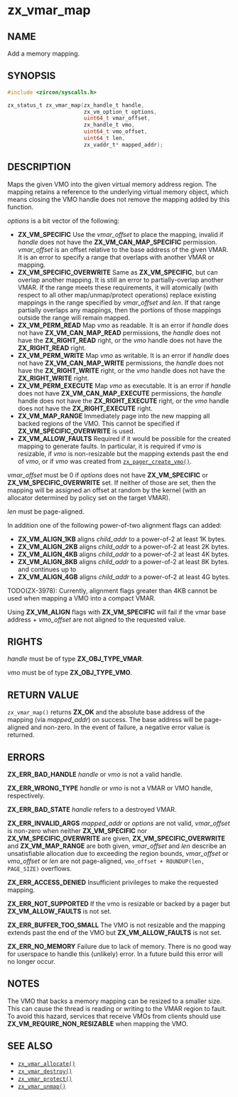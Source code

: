 # zx_vmar_map

## NAME

<!-- Updated by update-docs-from-abigen, do not edit. -->

Add a memory mapping.

## SYNOPSIS

<!-- Updated by update-docs-from-abigen, do not edit. -->

```c
#include <zircon/syscalls.h>

zx_status_t zx_vmar_map(zx_handle_t handle,
                        zx_vm_option_t options,
                        uint64_t vmar_offset,
                        zx_handle_t vmo,
                        uint64_t vmo_offset,
                        uint64_t len,
                        zx_vaddr_t* mapped_addr);
```

## DESCRIPTION

Maps the given VMO into the given virtual memory address region.  The mapping
retains a reference to the underlying virtual memory object, which means
closing the VMO handle does not remove the mapping added by this function.

*options* is a bit vector of the following:

- **ZX_VM_SPECIFIC**  Use the *vmar_offset* to place the mapping, invalid if
  *handle* does not have the **ZX_VM_CAN_MAP_SPECIFIC** permission.
  *vmar_offset* is an offset relative to the base address of the given VMAR.
  It is an error to specify a range that overlaps with another VMAR or mapping.
- **ZX_VM_SPECIFIC_OVERWRITE**  Same as **ZX_VM_SPECIFIC**, but can
  overlap another mapping.  It is still an error to partially-overlap another VMAR.
  If the range meets these requirements, it will atomically (with respect to all
  other map/unmap/protect operations) replace existing mappings in the range
  specified by *vmar_offset* and *len*. If that range partially overlaps any
  mappings, then the portions of those mappings outside the range will remain mapped.
- **ZX_VM_PERM_READ**  Map *vmo* as readable.  It is an error if *handle*
  does not have **ZX_VM_CAN_MAP_READ** permissions, the *handle* does
  not have the **ZX_RIGHT_READ** right, or the *vmo* handle does not have the
  **ZX_RIGHT_READ** right.
- **ZX_VM_PERM_WRITE**  Map *vmo* as writable.  It is an error if *handle*
  does not have **ZX_VM_CAN_MAP_WRITE** permissions, the *handle* does
  not have the **ZX_RIGHT_WRITE** right, or the *vmo* handle does not have the
  **ZX_RIGHT_WRITE** right.
- **ZX_VM_PERM_EXECUTE**  Map *vmo* as executable.  It is an error if *handle*
  does not have **ZX_VM_CAN_MAP_EXECUTE** permissions, the *handle* handle does
  not have the **ZX_RIGHT_EXECUTE** right, or the *vmo* handle does not have the
  **ZX_RIGHT_EXECUTE** right.
- **ZX_VM_MAP_RANGE**  Immediately page into the new mapping all backed
  regions of the VMO.  This cannot be specified if
  **ZX_VM_SPECIFIC_OVERWRITE** is used.
- **ZX_VM_ALLOW_FAULTS** Required if it would be possible for the created
  mapping to generate faults. In particular, it is required if *vmo* is resizable,
  if *vmo* is non-resizable but the mapping extends past the end of *vmo*, or if
  *vmo* was created from [`zx_pager_create_vmo()`].

*vmar_offset* must be 0 if *options* does not have **ZX_VM_SPECIFIC** or
**ZX_VM_SPECIFIC_OVERWRITE** set.  If neither of those are set, then
the mapping will be assigned an offset at random by the kernel (with an
allocator determined by policy set on the target VMAR).

*len* must be page-aligned.

In addition one of the following power-of-two alignment flags can added:

- **ZX_VM_ALIGN_1KB** aligns *child_addr* to a power-of-2 at least 1K bytes.
- **ZX_VM_ALIGN_2KB** aligns *child_addr* to a power-of-2 at least 2K bytes.
- **ZX_VM_ALIGN_4KB** aligns *child_addr* to a power-of-2 at least 4K bytes.
- **ZX_VM_ALIGN_8KB** aligns *child_addr* to a power-of-2 at least 8K bytes.
and continues up to
- **ZX_VM_ALIGN_4GB** aligns *child_addr* to a power-of-2 at least 4G bytes.

TODO(ZX-3978): Currently, alignment flags greater than 4KB cannot be used when
mapping a VMO into a compact VMAR.

Using **ZX_VM_ALIGN** flags with **ZX_VM_SPECIFIC** will fail if the vmar
base address + *vmo_offset* are not aligned to the requested value.


## RIGHTS

<!-- Updated by update-docs-from-abigen, do not edit. -->

*handle* must be of type **ZX_OBJ_TYPE_VMAR**.

*vmo* must be of type **ZX_OBJ_TYPE_VMO**.

## RETURN VALUE

`zx_vmar_map()` returns **ZX_OK** and the absolute base address of the
mapping (via *mapped_addr*) on success.  The base address will be page-aligned
and non-zero.  In the event of failure, a negative error value is returned.

## ERRORS

**ZX_ERR_BAD_HANDLE**  *handle* or *vmo* is not a valid handle.

**ZX_ERR_WRONG_TYPE**  *handle* or *vmo* is not a VMAR or VMO handle, respectively.

**ZX_ERR_BAD_STATE**  *handle* refers to a destroyed VMAR.

**ZX_ERR_INVALID_ARGS** *mapped_addr* or *options* are not valid, *vmar_offset* is
non-zero when neither **ZX_VM_SPECIFIC** nor
**ZX_VM_SPECIFIC_OVERWRITE** are given,
**ZX_VM_SPECIFIC_OVERWRITE** and **ZX_VM_MAP_RANGE** are both given,
*vmar_offset* and *len* describe an unsatisfiable allocation due to exceeding the region bounds,
*vmar_offset* or *vmo_offset* or *len* are not page-aligned,
`vmo_offset + ROUNDUP(len, PAGE_SIZE)` overflows.

**ZX_ERR_ACCESS_DENIED**  Insufficient privileges to make the requested mapping.

**ZX_ERR_NOT_SUPPORTED** If the vmo is resizable or backed by a pager but
**ZX_VM_ALLOW_FAULTS** is not set.

**ZX_ERR_BUFFER_TOO_SMALL** The VMO is not resizable and the mapping extends past the end
of the VMO but **ZX_VM_ALLOW_FAULTS** is not set.

**ZX_ERR_NO_MEMORY**  Failure due to lack of memory.
There is no good way for userspace to handle this (unlikely) error.
In a future build this error will no longer occur.

## NOTES

The VMO that backs a memory mapping can be resized to a smaller size. This can cause the
thread is reading or writing to the VMAR region to fault. To avoid this hazard, services
that receive VMOs from clients should use **ZX_VM_REQUIRE_NON_RESIZABLE** when mapping
the VMO.


## SEE ALSO

 - [`zx_vmar_allocate()`]
 - [`zx_vmar_destroy()`]
 - [`zx_vmar_protect()`]
 - [`zx_vmar_unmap()`]

<!-- References updated by update-docs-from-abigen, do not edit. -->

[`zx_pager_create_vmo()`]: pager_create_vmo.md
[`zx_vmar_allocate()`]: vmar_allocate.md
[`zx_vmar_destroy()`]: vmar_destroy.md
[`zx_vmar_protect()`]: vmar_protect.md
[`zx_vmar_unmap()`]: vmar_unmap.md
